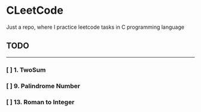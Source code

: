 # CLeetCode
Just a repo, where I practice leetcode tasks in C programming language

## TODO
---
### [ ] 1. TwoSum
### [ ] 9. Palindrome Number
### [ ] 13. Roman to Integer
